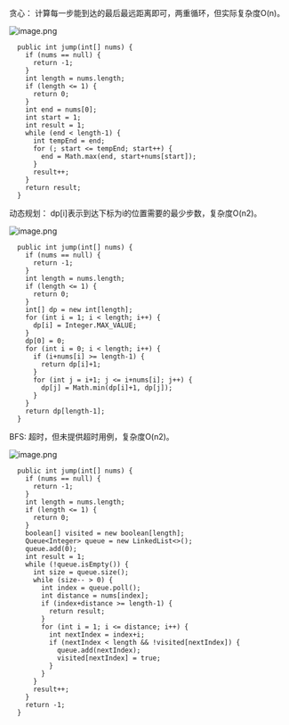 贪心：
计算每一步能到达的最后最远距离即可，两重循环，但实际复杂度O(n)。

![image.png](https://pic.leetcode-cn.com/1605966369-PyoLRP-image.png)

```
  public int jump(int[] nums) {
    if (nums == null) {
      return -1;
    }
    int length = nums.length;
    if (length <= 1) {
      return 0;
    }
    int end = nums[0];
    int start = 1;
    int result = 1;
    while (end < length-1) {
      int tempEnd = end;
      for (; start <= tempEnd; start++) {
        end = Math.max(end, start+nums[start]);
      }
      result++;
    }
    return result;
  }

```

动态规划：
dp[i]表示到达下标为i的位置需要的最少步数，复杂度O(n2)。

![image.png](https://pic.leetcode-cn.com/1605966448-bFZxMz-image.png)

```
  public int jump(int[] nums) {
    if (nums == null) {
      return -1;
    }
    int length = nums.length;
    if (length <= 1) {
      return 0;
    }
    int[] dp = new int[length];
    for (int i = 1; i < length; i++) {
      dp[i] = Integer.MAX_VALUE;
    }
    dp[0] = 0;
    for (int i = 0; i < length; i++) {
      if (i+nums[i] >= length-1) {
        return dp[i]+1;
      }
      for (int j = i+1; j <= i+nums[i]; j++) {
        dp[j] = Math.min(dp[i]+1, dp[j]);
      }
    }
    return dp[length-1];
  }

```

BFS:
超时，但未提供超时用例，复杂度O(n2)。

![image.png](https://pic.leetcode-cn.com/1605966492-aIASHZ-image.png)

```
  public int jump(int[] nums) {
    if (nums == null) {
      return -1;
    }
    int length = nums.length;
    if (length <= 1) {
      return 0;
    }
    boolean[] visited = new boolean[length];
    Queue<Integer> queue = new LinkedList<>();
    queue.add(0);
    int result = 1;
    while (!queue.isEmpty()) {
      int size = queue.size();
      while (size-- > 0) {
        int index = queue.poll();
        int distance = nums[index];
        if (index+distance >= length-1) {
          return result;
        }
        for (int i = 1; i <= distance; i++) {
          int nextIndex = index+i;
          if (nextIndex < length && !visited[nextIndex]) {
            queue.add(nextIndex);
            visited[nextIndex] = true;
          }
        }
      }
      result++;
    }
    return -1;
  }

```
